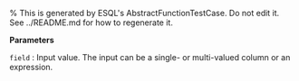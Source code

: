 % This is generated by ESQL's AbstractFunctionTestCase. Do not edit it. See ../README.md for how to regenerate it.

**Parameters**

`field`
:   Input value. The input can be a single- or multi-valued column or an expression.

